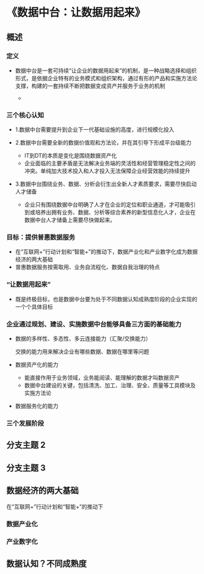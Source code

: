 # 《数据中台：让数据用起来》

## 概述

### 定义

- 数据中台是一套可持续“让企业的数据用起来”的机制，是一种战略选择和组织形式，是依据企业特有的业务模式和组织架构，通过有形的产品和实施方法论支撑，构建的一套持续不断把数据变成资产并服务于业务的机制

	- 

### 三个核心认知

- 1.数据中台需要提升到企业下一代基础设施的高度，进行规模化投入
- 2.数据中台需要全新的数据价值观和方法论，并在其引导下形成平台级能力

	- IT到DT的本质是变化是围绕数据资产化
	- 企业面临的主要矛盾是无法解决业务端的灵活性和经营管理稳定性之间的冲突。单纯加大技术投入和人才投入无法保障企业经营效能的持续提升

- 3.数据中台围绕业务、数据、分析会衍生出全新人才素质要求，需要尽快启动人才储备

	- 企业只有围绕数据中台明确了人才在企业的定位和职业通道，才可能吸引到或培养出拥有业务、数据、分析等综合素养的新型信息化人才，企业在数据中台人才储备上需要尽快做起来。

### 目标：提供普惠数据服务

- 在“互联网+”行动计划和“智能+”的推动下，数据产业化和产业数字化成为数据经济的两大基础
- 普惠数据服务按需取用、业务自流程化、数据自我治理的特点

### “让数据用起来”

- 既是终极目标，也是数据中台要为处于不同数据认知成熟度阶段的企业实现的一个个具体目标

### 企业通过规划、建设、实施数据中台能够具备三方面的基础能力

- 数据的多样性、多态性、多云连接能力（汇聚/交换能力）

  交换的能力用来解决企业有哪些数据、数据在哪里等问题

- 数据资产化的能力

	- 能直接作用于业务领域，业务能阅读、能理解的数据才叫数据资产
	- 数据中台建设的关键，包括清洗、加工、治理、安全、质量等工具模块及实施方法论

- 数据服务化的能力

### 三个发展阶段

## 分支主题 2

## 分支主题 3

## 数据经济的两大基础

在“互联网+”行动计划和“智能+”的推动下

### 数据产业化

### 产业数字化

## 数据认知？不同成熟度

